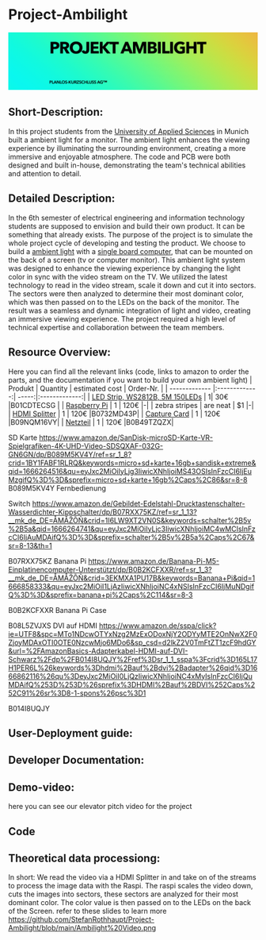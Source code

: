 # Project-Ambilight
![title foto of the project, with project name and fictive company name](https://github.com/StefanRothhaupt/Project-Ambilight/blob/main/Bildschirm%C2%ADfoto%202023-02-02%20um%2017.53.40.png)
## Short-Description:
In this project students from the [University of Applied Sciences](https://ee.hm.edu) in Munich built a ambient light for a monitor.
The ambient light enhances the viewing experience by illuminating the surrounding environment, creating a more immersive and enjoyable atmosphere. The code and PCB were both designed and built in-house, demonstrating the team's technical abilities and attention to detail.

## Detailed Description:
In the 6th semester of electrical engineering and information technology students are supposed to envision and build their own product.
It can be something that already exists. The purpose of the project is to simulate the whole project cycle of developing and testing the product. 
We choose to build a [ambient light](https://en.wikipedia.org/wiki/Bias_lighting) with a [single board computer](https://en.wikipedia.org/wiki/Single-board_computer), that can be mounted on the back of a screen (tv or computer monitor).
This ambient light system was designed to enhance the viewing experience by changing the light color in sync with the video stream on the TV.
We utilized the latest technology to read in the video stream, scale it down and cut it into sectors. The sectors were then analyzed to determine their most dominant color, which was then passed on to the LEDs on the back of the monitor. The result was a seamless and dynamic integration of light and video, creating an immersive viewing experience.
The project required a high level of technical expertise and collaboration between the team members.

## Resource Overview:
Here you can find all the relevant links (code, links to amazon to order the parts, and the documentation if you want to build your own ambient light)
| Produkt        | Quantity         | estimated cost  | Order-Nr. |
| ------------- |:-------------:| -----:|:-------------:|
| [LED Strip, WS2812B, 5M 150LEDs](https://www.amazon.de/BTF-LIGHTING-WS2812B-adressierbare-Streifen-Wasserdicht/dp/B01CDTECSG/ref=sr_1_2_sspa?crid=1POT8EH2W8453&keywords=ws2801&qid=1666263020&qu=eyJxc2MiOiIzLjE5IiwicXNhIjoiMi41MCIsInFzcCI6IjIuMTAifQ%3D%3D&sprefix=WS2%2Caps%2C87&sr=8-2-spons&th=1)  | 1| 30€ |B01CDTECSG |
| [Raspberry Pi](https://www.raspberrypi.com/products/raspberry-pi-4-model-b/)       | 1      |   120€ |-|
| zebra stripes | are neat      |    $1 |-|
| [HDMI Splitter](https://www.amazon.de/Links-4330119358-HDMI-Adapter/dp/B0732MD43P/ref=sr_1_8?crid=34ROZS50JI9VR&keywords=hdmi+splitter&qid=1666263505&qu=eyJxc2MiOiI1LjI2IiwicXNhIjoiNC44MSIsInFzcCI6IjQuNjMifQ%3D%3D&s=ce-de&sprefix=HDMI%2Celectronics%2C82&sr=1-8)       | 1      |   120€ |B0732MD43P|
| [Capture Card](https://www.amazon.de/Newhope-Capture-Directly-Computer-Compatible-Schwarz/dp/B09NQM16VY/ref=sr_1_5?crid=3P1CORD8IG5NV&keywords=hdmi%2Bcapture%2Bcard&qid=1666861631&qu=eyJxc2MiOiI1LjQ2IiwicXNhIjoiNC43NyIsInFzcCI6IjQuNDgifQ%3D%3D&sprefix=HDMI%2BCap%2Caps%2C150&sr=8-5&th=1)       | 1      |   120€ |B09NQM16VY|
| [Netzteil](https://www.amazon.de/ALITOVE-Konverter-Transformator-Pixelstreifen-Sicherheitssystem-Black/dp/B0B49TZQZX/ref=sr_1_8?__mk_de_DE=ÅMÅŽÕÑ&crid=1M5ERXVVCWK9A&keywords=5v+5a+netzteil&qid=1666264450&qu=eyJxc2MiOiI0LjE5IiwicXNhIjoiNC4wMSIsInFzcCI6IjQuMDAifQ%3D%3D&sprefix=5v+5a+netzteil%2Caps%2C140&sr=8-8)       | 1      |   120€ |B0B49TZQZX|
 
 
 




 
 
 
 

 
 
 

SD Karte 
https://www.amazon.de/SanDisk-microSD-Karte-VR-Spielgrafiken-4K-UHD-Video-SDSQXAF-032G-GN6GN/dp/B089M5KV4Y/ref=sr_1_8?crid=1BY1FABF1RLRQ&keywords=micro+sd+karte+16gb+sandisk+extreme&qid=1666264516&qu=eyJxc2MiOiIyLjg3IiwicXNhIjoiMS43OSIsInFzcCI6IjEuMzgifQ%3D%3D&sprefix=micro+sd+karte+16gb%2Caps%2C86&sr=8-8 
B089M5KV4Y 
Fernbedienung 
 
 
Switch 
https://www.amazon.de/Gebildet-Edelstahl-Drucktastenschalter-Wasserdichter-Kippschalter/dp/B07RXX75KZ/ref=sr_1_13?__mk_de_DE=ÅMÅŽÕÑ&crid=1I6LW9XT2VN0S&keywords=schalter%2B5v%2B5a&qid=1666264741&qu=eyJxc2MiOiIyLjc3IiwicXNhIjoiMC4wMCIsInFzcCI6IjAuMDAifQ%3D%3D&sprefix=schalter%2B5v%2B5a%2Caps%2C67&sr=8-13&th=1 
 
B07RXX75KZ 
Banana Pi 
https://www.amazon.de/Banana-Pi-M5-Einplatinencomputer-Unterstützt/dp/B0B2KCFXXR/ref=sr_1_3?__mk_de_DE=ÅMÅŽÕÑ&crid=3EKMXA1PU17B&keywords=Banana+Pi&qid=1666858333&qu=eyJxc2MiOiI1LjAzIiwicXNhIjoiNC4xNSIsInFzcCI6IjMuNDgifQ%3D%3D&sprefix=banana+pi%2Caps%2C114&sr=8-3 
 
B0B2KCFXXR 
Banana Pi Case 
 
B08L5ZVJXS 
DVI auf HDMI 
https://www.amazon.de/sspa/click?ie=UTF8&spc=MTo1NDcwOTYxNzg2MzExODoxNjY2ODYyMTE2OnNwX2F0ZjoyMDAxOTI0OTE0NzcwMjo6MDo6&sp_csd=d2lkZ2V0TmFtZT1zcF9hdGY&url=%2FAmazonBasics-Adapterkabel-HDMI-auf-DVI-Schwarz%2Fdp%2FB014I8UQJY%2Fref%3Dsr_1_1_sspa%3Fcrid%3D165L17H1PER6L%26keywords%3Dhdmi%2Bauf%2Bdvi%2Badapter%26qid%3D1666862116%26qu%3DeyJxc2MiOiI0LjQzIiwicXNhIjoiNC4xMyIsInFzcCI6IjQuMDAifQ%253D%253D%26sprefix%3DHDMI%2Bauf%2BDVI%252Caps%252C91%26sr%3D8-1-spons%26psc%3D1 
 
B014I8UQJY 



## User-Deployment guide:
## Developer Documentation:
## Demo-video:
here you can see our elevator pitch video for the project
## Code
## Theoretical data processiong:
In short: We read the video via a HDMI Splitter in and take on of the streams to process the image data with the Raspi.
The raspi scales the video down, cuts the images into sectors, these sectors are analyzed for their most dominant color. 
The color value is then passed on to the LEDs on the back of the Screen.
refer to these slides to learn more
https://github.com/StefanRothhaupt/Project-Ambilight/blob/main/Ambilight%20Video.png
